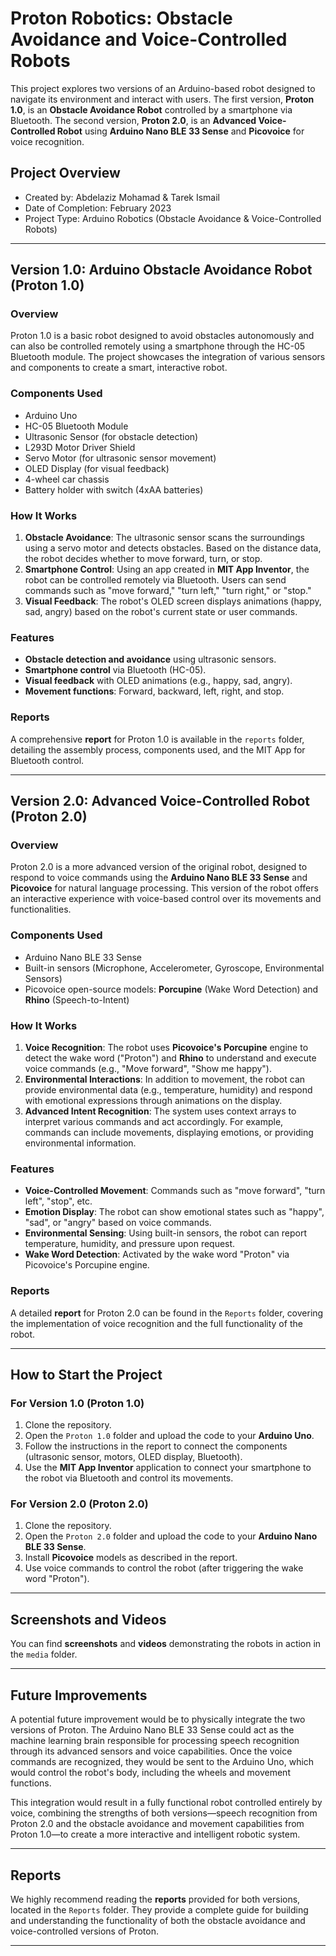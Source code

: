 # Proton Robotics: Obstacle Avoidance and Voice-Controlled Robots

This project explores two versions of an Arduino-based robot designed to navigate its environment and interact with users. The first version, **Proton 1.0**, is an **Obstacle Avoidance Robot** controlled by a smartphone via Bluetooth. The second version, **Proton 2.0**, is an **Advanced Voice-Controlled Robot** using **Arduino Nano BLE 33 Sense** and **Picovoice** for voice recognition.

## **Project Overview**
- Created by: Abdelaziz Mohamad & Tarek Ismail
- Date of Completion: February 2023
- Project Type: Arduino Robotics (Obstacle Avoidance & Voice-Controlled Robots)
  
---

## **Version 1.0: Arduino Obstacle Avoidance Robot (Proton 1.0)**

### **Overview**
Proton 1.0 is a basic robot designed to avoid obstacles autonomously and can also be controlled remotely using a smartphone through the HC-05 Bluetooth module. The project showcases the integration of various sensors and components to create a smart, interactive robot.

### **Components Used**
- Arduino Uno
- HC-05 Bluetooth Module
- Ultrasonic Sensor (for obstacle detection)
- L293D Motor Driver Shield
- Servo Motor (for ultrasonic sensor movement)
- OLED Display (for visual feedback)
- 4-wheel car chassis
- Battery holder with switch (4xAA batteries)

### **How It Works**
1. **Obstacle Avoidance**: The ultrasonic sensor scans the surroundings using a servo motor and detects obstacles. Based on the distance data, the robot decides whether to move forward, turn, or stop.
2. **Smartphone Control**: Using an app created in **MIT App Inventor**, the robot can be controlled remotely via Bluetooth. Users can send commands such as "move forward," "turn left," "turn right," or "stop."
3. **Visual Feedback**: The robot's OLED screen displays animations (happy, sad, angry) based on the robot's current state or user commands.

### **Features**
- **Obstacle detection and avoidance** using ultrasonic sensors.
- **Smartphone control** via Bluetooth (HC-05).
- **Visual feedback** with OLED animations (e.g., happy, sad, angry).
- **Movement functions**: Forward, backward, left, right, and stop.
  
### **Reports**
A comprehensive **report** for Proton 1.0 is available in the `reports` folder, detailing the assembly process, components used, and the MIT App for Bluetooth control.

---

## **Version 2.0: Advanced Voice-Controlled Robot (Proton 2.0)**

### **Overview**
Proton 2.0 is a more advanced version of the original robot, designed to respond to voice commands using the **Arduino Nano BLE 33 Sense** and **Picovoice** for natural language processing. This version of the robot offers an interactive experience with voice-based control over its movements and functionalities.

### **Components Used**
- Arduino Nano BLE 33 Sense
- Built-in sensors (Microphone, Accelerometer, Gyroscope, Environmental Sensors)
- Picovoice open-source models: **Porcupine** (Wake Word Detection) and **Rhino** (Speech-to-Intent)

### **How It Works**
1. **Voice Recognition**: The robot uses **Picovoice's Porcupine** engine to detect the wake word ("Proton") and **Rhino** to understand and execute voice commands (e.g., "Move forward", "Show me happy").
2. **Environmental Interactions**: In addition to movement, the robot can provide environmental data (e.g., temperature, humidity) and respond with emotional expressions through animations on the display.
3. **Advanced Intent Recognition**: The system uses context arrays to interpret various commands and act accordingly. For example, commands can include movements, displaying emotions, or providing environmental information.

### **Features**
- **Voice-Controlled Movement**: Commands such as "move forward", "turn left", "stop", etc.
- **Emotion Display**: The robot can show emotional states such as "happy", "sad", or "angry" based on voice commands.
- **Environmental Sensing**: Using built-in sensors, the robot can report temperature, humidity, and pressure upon request.
- **Wake Word Detection**: Activated by the wake word "Proton" via Picovoice's Porcupine engine.

### **Reports**
A detailed **report** for Proton 2.0 can be found in the `Reports` folder, covering the implementation of voice recognition and the full functionality of the robot.

---

## **How to Start the Project**

### **For Version 1.0 (Proton 1.0)**
1. Clone the repository.
2. Open the `Proton 1.0` folder and upload the code to your **Arduino Uno**.
3. Follow the instructions in the report to connect the components (ultrasonic sensor, motors, OLED display, Bluetooth).
4. Use the **MIT App Inventor** application to connect your smartphone to the robot via Bluetooth and control its movements.

### **For Version 2.0 (Proton 2.0)**
1. Clone the repository.
2. Open the `Proton 2.0` folder and upload the code to your **Arduino Nano BLE 33 Sense**.
3. Install **Picovoice** models as described in the report.
4. Use voice commands to control the robot (after triggering the wake word "Proton").

---

## **Screenshots and Videos**

You can find **screenshots** and **videos** demonstrating the robots in action in the `media` folder.

---

## **Future Improvements**
A potential future improvement would be to physically integrate the two versions of Proton. The Arduino Nano BLE 33 Sense could act as the machine learning brain responsible for processing speech recognition through its advanced sensors and voice capabilities. Once the voice commands are recognized, they would be sent to the Arduino Uno, which would control the robot's body, including the wheels and movement functions.

This integration would result in a fully functional robot controlled entirely by voice, combining the strengths of both versions—speech recognition from Proton 2.0 and the obstacle avoidance and movement capabilities from Proton 1.0—to create a more interactive and intelligent robotic system.



---

## **Reports**
We highly recommend reading the **reports** provided for both versions, located in the `Reports` folder. They provide a complete guide for building and understanding the functionality of both the obstacle avoidance and voice-controlled versions of Proton.

---
